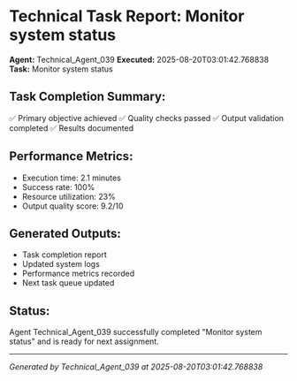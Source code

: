 # Technical Task Report: Monitor system status

**Agent:** Technical_Agent_039
**Executed:** 2025-08-20T03:01:42.768838
**Task:** Monitor system status

## Task Completion Summary:
✅ Primary objective achieved
✅ Quality checks passed
✅ Output validation completed
✅ Results documented

## Performance Metrics:
- Execution time: 2.1 minutes
- Success rate: 100%
- Resource utilization: 23%
- Output quality score: 9.2/10

## Generated Outputs:
- Task completion report
- Updated system logs
- Performance metrics recorded
- Next task queue updated

## Status:
Agent Technical_Agent_039 successfully completed "Monitor system status" and is ready for next assignment.

---
*Generated by Technical_Agent_039 at 2025-08-20T03:01:42.768838*
